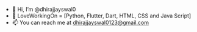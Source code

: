 - 👋 Hi, I’m @dhirajjayswal0
- 🌱 LoveWorkingOn = [Python, Flutter, Dart, HTML, CSS and Java Script]
- 📫 You can reach me at dhirajjayswal0123@gmail.com
